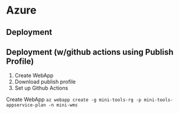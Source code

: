 # Azure

## Deployment


## Deployment (w/github actions using Publish Profile)

1.  Create WebApp
2.  Download publish profile
3.  Set up Github Actions


Create WebApp
`az webapp create -g mini-tools-rg -p mini-tools-appservice-plan -n mini-wms`

